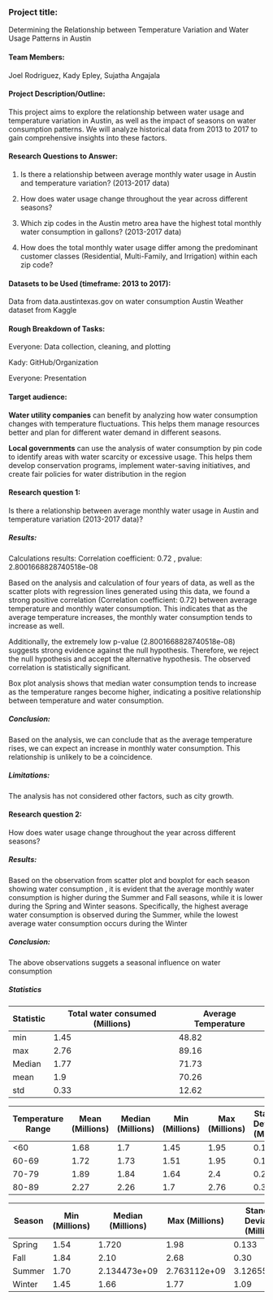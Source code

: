 

### **Project title:**
Determining the Relationship between Temperature Variation and Water Usage Patterns in Austin
#### **Team Members:**
Joel Rodriguez, Kady Epley, Sujatha Angajala
#### **Project Description/Outline:**
This project aims to explore the relationship between water usage and temperature variation in Austin, as well as the impact of seasons on water consumption patterns. We will analyze historical data from 2013 to 2017 to gain comprehensive insights into these factors.

#### **Research Questions to Answer:**
1. Is there a relationship between average monthly water usage in Austin and temperature variation? (2013-2017 data)
2. How does water usage change throughout the year across different seasons?

3. Which zip codes in the Austin metro area have the highest total monthly water consumption in gallons? (2013-2017 data)

4. How does the total monthly water usage differ among the predominant customer classes (Residential, Multi-Family, and Irrigation) within each zip code?

#### **Datasets to be Used (timeframe: 2013 to 2017):**
Data from data.austintexas.gov on water consumption
Austin Weather dataset from Kaggle
#### **Rough Breakdown of Tasks:** 
Everyone: Data collection, cleaning, and plotting

Kady: GitHub/Organization

Everyone: Presentation
#### **Target audience:**

**Water utility companies** can benefit by analyzing how water consumption changes with temperature fluctuations. This helps them manage resources better and plan for different water demand in different seasons.

**Local governments** can use the analysis of water consumption by pin code to identify areas with water scarcity or excessive usage. This helps them develop conservation programs, implement water-saving initiatives, and create fair policies for water distribution in the region


#### **Research question 1:**
Is there a relationship between average monthly water usage in Austin and temperature variation (2013-2017 data)?
##### **Results:**
Calculations results: Correlation coefficient: 0.72 , pvalue: 2.8001668828740518e-08

Based on the analysis and calculation of four years of data, as well as the scatter plots with regression lines generated using this data, we found a strong positive correlation (Correlation coefficient: 0.72) between average temperature and monthly water consumption. This indicates that as the average temperature increases, the monthly water consumption tends to increase as well.

Additionally, the extremely low p-value (2.8001668828740518e-08) suggests strong evidence against the null hypothesis. Therefore, we reject the null hypothesis and accept the alternative hypothesis. The observed correlation is statistically significant.

Box plot analysis shows that median water consumption tends to increase as the temperature ranges become higher, indicating a positive relationship between temperature and water consumption.

##### **Conclusion:**
Based on the analysis, we can conclude that as the average temperature rises, we can expect an increase in monthly water consumption. This relationship is unlikely to be a coincidence.
##### Limitations: 
The analysis has not considered other factors, such as city growth.
#### **Research question 2:**
How does water usage change throughout the year across different seasons?
##### **Results:**
Based on the observation from  scatter plot and boxplot for each season showing water consumption , it is evident that the average monthly water consumption is higher during the Summer and Fall seasons, while it is lower during the Spring and Winter seasons. Specifically, the highest average water consumption is observed during the Summer, while the lowest average water consumption occurs during the Winter
##### **Conclusion:**
The above observations suggets a seasonal influence on water consumption
##### **Statistics**
| Statistic | Total water consumed (Millions) | Average Temperature |
| --------- | ------------------------------ | ------------------- |
| min       | 1.45                           | 48.82               |
| max       | 2.76                           | 89.16               |
| Median    | 1.77                           | 71.73               |
| mean      | 1.9                            | 70.26               |
| std       | 0.33                           | 12.62               |



| Temperature Range   | Mean (Millions) | Median (Millions) | Min (Millions) | Max (Millions) | Standard Deviation (Millions) |
| ------------------- | --------------- | ----------------- | -------------- | -------------- | ---------------------------- |
| <60                 | 1.68            | 1.7               | 1.45           | 1.95           | 0.13                         |
| 60-69               | 1.72            | 1.73              | 1.51           | 1.95           | 0.13                         |
| 70-79               | 1.89            | 1.84              | 1.64           | 2.4            | 0.23                         |
| 80-89               | 2.27            | 2.26              | 1.7            | 2.76           | 0.3                          |



| Season  | Min (Millions) | Median (Millions) | Max (Millions) | Standard Deviation (Millions) | Mean (Millions) |
| ------- | -------------- | ----------------- | -------------- | ---------------------------- | --------------- |
| Spring  | 1.54           | 1.720             | 1.98           | 0.133                        | 1.73            |
| Fall    | 1.84           | 2.10              | 2.68           | 0.30                         | 2.17            |
| Summer  | 1.70           | 2.134473e+09      | 2.763112e+09   | 3.126551e+08                 | 2.20            |
| Winter  | 1.45           | 1.66              | 1.77           | 1.09                         | 1.65            |

